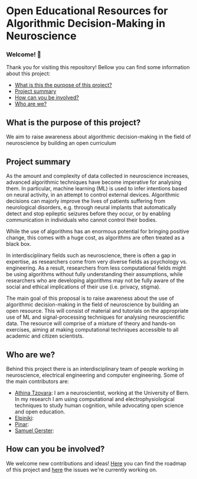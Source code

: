 # Open Educational Resources for Algorithmic Decision-Making in Neuroscience

### Welcome! :confetti_ball:

Thank you for visiting this repository! Bellow you can find some information about this project:

* [What is this the purpose of this project?](#what-is-the-purpose-of-this-project)
* [Project summary](#project-summary)
* [How can you be involved?](#how-can-you-be-involved)
* [Who are we?](#who-are-we)

## What is the purpose of this project?
 
We aim to raise awareness about algorithmic decision-making in the field of neuroscience by building an open curriculum
 
## Project summary
 
As the amount and complexity of data collected in neuroscience increases, advanced algorithmic techniques have become imperative for analysing them. In particular, machine learning (ML) is used to infer intentions based on neural activity, in an attempt to control external devices. Algorithmic decisions can majorly improve the lives of patients suffering from neurological disorders, e.g. through neural implants that automatically detect and stop epileptic seizures before they occur, or by enabling communication in individuals who cannot control their bodies. 

While the use of algorithms has an enormous potential for bringing positive change, this comes with a huge cost, as algorithms are often treated as a black box.

In interdisciplinary fields such as neuroscience, there is often a gap in expertise, as researchers come from very diverse fields as psychology vs. engineering. As a result, researchers from less computational  fields might be using algorithms without fully understanding their assumptions, while researchers who are developing algorithms may not be fully aware of the social and ethical implications of their use (i.e. privacy, stigma).

The main goal of this proposal is to raise awareness about the use of algorithmic decision-making in the field of neuroscience by building an open resource. This will consist of material and tutorials on the appropriate use of ML and signal-processing techniques for analysing neuroscientific data. The resource will comprise of a mixture of theory and hands-on exercises, aiming at making computational techniques accessible to all academic and citizen scientists.
 
## Who are we?

Behind this project there is an interdisciplinary team of people working in neuroscience, electrical engineering and computer engineering. Some of the main contributors are:
* [Athina Tzovara](https://ccneuro.github.io/): I am a neuroscientist, working at the University of Bern. In my research I am using computational and electrophysiological techniques to study human cognition, while advocating open science and open education.
* [Elpiniki]():
* [Pinar]():
* [Samuel Gerster]():

## How can you be involved?
We welcome new contributions and ideas! [Here](https://github.com/aath0/AlgorithmsNeuroscience/issues/1) you can find the roadmap of this project and [here](https://github.com/aath0/AlgorithmsNeuroscience/issues) the issues we're currently working on.
